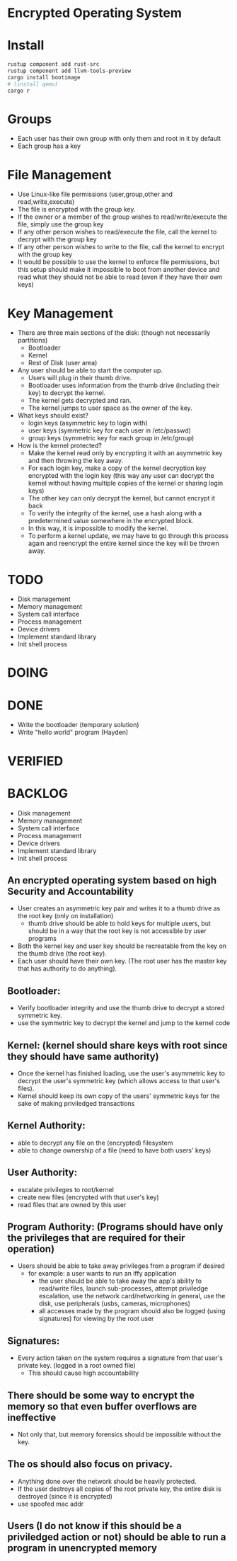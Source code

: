 # Encrypted Operating System

# Install

```sh
rustup component add rust-src
rustup component add llvm-tools-preview
cargo install bootimage
# (install qemu)
cargo r
```

# Groups
-   Each user has their own group with only them and root in it by default
-   Each group has a key

# File Management
-   Use Linux-like file permissions (user,group,other and read,write,execute)
-   The file is encrypted with the group key.
-   If the owner or a member of the group wishes to read/write/execute the file, simply use the group key
-   If any other person wishes to read/execute the file, call the kernel to decrypt with the group key
-   If any other person wishes to write to the file, call the kernel to encrypt with the group key
-   It would be possible to use the kernel to enforce file permissions, but this setup should make it impossible to boot from another device and read what they should not be able to read (even if they have their own keys)

# Key Management
-   There are three main sections of the disk: (though not necessarily partitions)
    - Bootloader
    - Kernel
    - Rest of Disk (user area)
-   Any user should be able to start the computer up.
    - Users will plug in their thumb drive.
    - Bootloader uses information from the thumb drive (including their key) to decrypt the kernel.
    - The kernel gets decrypted and ran.
    - The kernel jumps to user space as the owner of the key.
-   What keys should exist?
    - login keys (asymmetric key to login with)
    - user keys (symmetric key for each user in /etc/passwd)
    - group keys (symmetric key for each group in /etc/group)
-   How is the kernel protected?
    - Make the kernel read only by encrypting it with an asymmetric key and then throwing the key away.
    - For each login key, make a copy of the kernel decryption key encrypted with the login key (this way any user can decrypt the kernel without having multiple copies of the kernel or sharing login keys)
    - The other key can only decrypt the kernel, but cannot encrypt it back
    - To verify the integrity of the kernel, use a hash along with a predetermined value somewhere in the encrypted block.
    - In this way, it is impossible to modify the kernel.
    - To perform a kernel update, we may have to go through this process again and reencrypt the entire kernel since the key will be thrown away.



# TODO
-   Disk management
-   Memory management
-   System call interface
-   Process management
-   Device drivers
-   Implement standard library
-   Init shell process

# DOING

# DONE
-   Write the bootloader (temporary solution)
-   Write "hello world" program (Hayden)

# VERIFIED


# BACKLOG
-   Disk management
-   Memory management
-   System call interface
-   Process management
-   Device drivers
-   Implement standard library
-   Init shell process



## An encrypted operating system based on high Security and Accountability
-   User creates an asymmetric key pair and writes it to a thumb drive as the root key (only on installation)
    - thumb drive should be able to hold keys for multiple users, but should be in a way that the root key is not accessible by user programs
-   Both the kernel key and user key should be recreatable from the key on the thumb drive (the root key).
-   Each user should have their own key. (The root user has the master key that has authority to do anything).

## Bootloader:
-   Verify bootloader integrity and use the thumb drive to decrypt a stored symmetric key.
-   use the symmetric key to decrypt the kernel and jump to the kernel code

## Kernel: (kernel should share keys with root since they should have same authority)
-   Once the kernel has finished loading, use the user's asymmetric key to decrypt the user's symmetric key (which allows access to that user's files).
-   Kernel should keep its own copy of the users' symmetric keys for the sake of making priviledged transactions

## Kernel Authority:
-   able to decrypt any file on the (encrypted) filesystem
-   able to change ownership of a file (need to have both users' keys)

## User Authority:
-   escalate privileges to root/kernel 
-   create new files (encrypted with that user's key)
-   read files that are owned by this user

## Program Authority: (Programs should have only the privileges that are required for their operation)
-   Users should be able to take away privileges from a program if desired
    - for example: a user wants to run an iffy application
        - the user should be able to take away the app's ability to read/write files, launch sub-processes, attempt priviledge escalation, use the network card/networking in general, use the disk, use peripherals (usbs, cameras, microphones)
        - all accesses made by the program should also be logged (using signatures) for viewing by the root user

## Signatures:
-   Every action taken on the system requires a signature from that user's private key. (logged in a root owned file)
    - This should cause high accountability

## There should be some way to encrypt the memory so that even buffer overflows are ineffective
- Not only that, but memory forensics should be impossible without the key.

## The os should also focus on privacy.
- Anything done over the network should be heavily protected.
- If the user destroys all copies of the root private key, the entire disk is destroyed (since it is encrypted)
- use spoofed mac addr


## Users (I do not know if this should be a priviledged action or not) should be able to run a program in unencrypted memory



